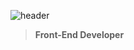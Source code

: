 ![header](https://capsule-render.vercel.app/api?type=waving&text=Honey-Bi&fontColor=777&fontAlign=80)
> <b>Front-End Developer</b>
<!--
**Honey-Bi/Honey-Bi** is a ✨ _special_ ✨ repository because its `README.md` (this file) appears on your GitHub profile.

Here are some ideas to get you started:

- 🔭 I’m currently working on ...
- 🌱 I’m currently learning ...
- 👯 I’m looking to collaborate on ...
- 🤔 I’m looking for help with ...
- 💬 Ask me about ...
- 📫 How to reach me: ...
- 😄 Pronouns: ...
- ⚡ Fun fact: ...
-->
